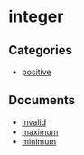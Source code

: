 # integer


## Categories
- [positive](./positive/README.md)

## Documents
- [invalid](invalid.md)
- [maximum](maximum.md)
- [minimum](minimum.md)